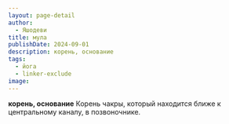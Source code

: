 ```yaml
---
layout: page-detail
author:
  - Яшодеви
title: мула
publishDate: 2024-09-01
description: корень, основание
tags:
  - йога
  - linker-exclude
image: 
---
```


__корень, основание__
Корень чакры, который находится ближе к центральному каналу, в позвоночнике.

